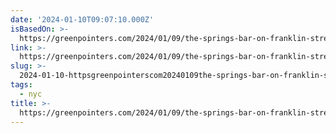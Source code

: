 ```yaml
---
date: '2024-01-10T09:07:10.000Z'
isBasedOn: >-
  https://greenpointers.com/2024/01/09/the-springs-bar-on-franklin-street-abruptly-closes/?fbclid=IwAR1jZ-32kMO4wCOps7gbkbe_4NJOFGp1yMuvQlS0rVp1HWF3HO-5saUQOaQ
link: >-
  https://greenpointers.com/2024/01/09/the-springs-bar-on-franklin-street-abruptly-closes/?fbclid=IwAR1jZ-32kMO4wCOps7gbkbe_4NJOFGp1yMuvQlS0rVp1HWF3HO-5saUQOaQ
slug: >-
  2024-01-10-httpsgreenpointerscom20240109the-springs-bar-on-franklin-street-abruptly-closesfbclidiwar1jz-32kmo4wcops7gbkbe4njofgp1ymuvqls0rvp1hwf3ho-5sauqoaq
tags:
  - nyc
title: >-
  https://greenpointers.com/2024/01/09/the-springs-bar-on-franklin-street-abruptly-closes/?fbclid=IwAR1jZ-32kMO4wCOps7gbkbe_4NJOFGp1yMuvQlS0rVp1HWF3HO-5saUQOaQ
---
```


